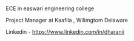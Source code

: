 ### 
 ECE in easwari engineering college
 

Project Manager at Kaafila , Wilimgtom Delaware
 
 
 Linkedin - https://www.linkedin.com/in/dharanii

<!--
**dharani1303/dharani1303** is a ✨ _special_ ✨ repository because its `README.md` (this file) appears on your GitHub profile.
 I’m currently learning ECE in easwari engineering college

-->
